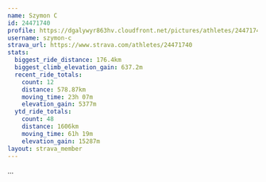 ```yaml
---
name: Szymon C
id: 24471740
profile: https://dgalywyr863hv.cloudfront.net/pictures/athletes/24471740/7213253/2/large.jpg
username: szymon-c
strava_url: https://www.strava.com/athletes/24471740
stats:
  biggest_ride_distance: 176.4km
  biggest_climb_elevation_gain: 637.2m
  recent_ride_totals:
    count: 12
    distance: 578.87km
    moving_time: 23h 07m
    elevation_gain: 5377m
  ytd_ride_totals:
    count: 48
    distance: 1606km
    moving_time: 61h 19m
    elevation_gain: 15287m
layout: strava_member
--- 
```

...
